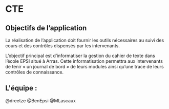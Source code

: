 CTE
===

Objectifs de l’application
--------------------------

  La réalisation de l’application doit fournir les outils nécessaires au suivi des cours et des contrôles dispensés par les intervenants.

  L’objectif principal est d’informatiser la gestion du cahier de texte dans l’école EPSI situé à Arras. Cette informatisation permettra aux intervenants de tenir « un journal de bord » de leurs modules ainsi qu’une trace de leurs contrôles de connaissance. 
  
L'équipe :
----------

@dreetze
@BenEpsi
@MLascaux